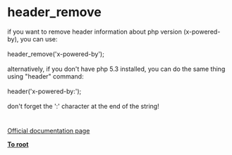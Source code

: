 # header_remove



if you want to remove header information about php version (x-powered-by), you can use:<br><br>header_remove(&apos;x-powered-by&apos;);<br><br>alternatively, if you don&apos;t have php 5.3 installed, you can do the same thing using "header" command:<br><br>header(&apos;x-powered-by:&apos;);<br><br>don&apos;t forget the &apos;:&apos; character at the end of the string!  

#

[Official documentation page](https://www.php.net/manual/en/function.header-remove.php)

**[To root](/README.md)**